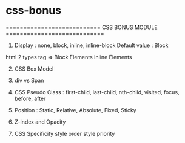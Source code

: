 # css-bonus

=========================== CSS BONUS MODULE ============================


1. Display : none, block, inline, inline-block
Default value : Block

html 2 types tag =>
Block Elements
Inline Elements


2. CSS Box Model

3. div vs Span

4. CSS Pseudo Class : first-child, last-child, nth-child, visited, focus, before, after

5. Position : Static, Relative, Absolute, Fixed, Sticky

6. Z-index and Opacity

7. CSS Specificity style order style priority

